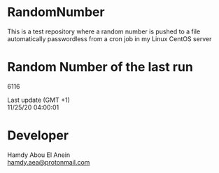 # RandomNumber    
This is a test repository where a random number is pushed to a file automatically passwordless from a cron job in my Linux CentOS server    
# Random Number of the last run   
6116
      
Last update (GMT +1)    
11/25/20 04:00:01
# Developer    
Hamdy Abou El Anein   
hamdy.aea@protonmail.com
